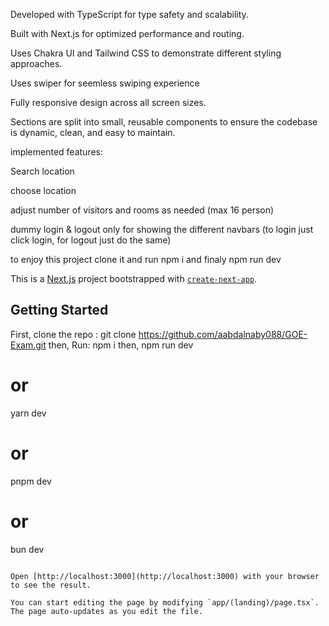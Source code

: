 Developed with TypeScript for type safety and scalability.

Built with Next.js for optimized performance and routing.

Uses Chakra UI and Tailwind CSS to demonstrate different styling approaches.

Uses swiper for seemless swiping experience 

Fully responsive design across all screen sizes.

Sections are split into small, reusable components to ensure the codebase is dynamic, clean, and easy to maintain.

implemented features:

Search location 

choose location 

adjust number of visitors and rooms as needed (max 16 person)

dummy login & logout only for showing the different navbars (to login just click login, for logout just do the same)


to enjoy this project clone it and run npm i and finaly npm run dev

This is a [Next.js](https://nextjs.org) project bootstrapped with [`create-next-app`](https://nextjs.org/docs/app/api-reference/cli/create-next-app).

## Getting Started

First, clone the repo :
git clone https://github.com/aabdalnaby088/GOE-Exam.git
then, Run: 
npm i
then,
npm run dev
# or
yarn dev
# or
pnpm dev
# or
bun dev
```

Open [http://localhost:3000](http://localhost:3000) with your browser to see the result.

You can start editing the page by modifying `app/(landing)/page.tsx`. The page auto-updates as you edit the file.

